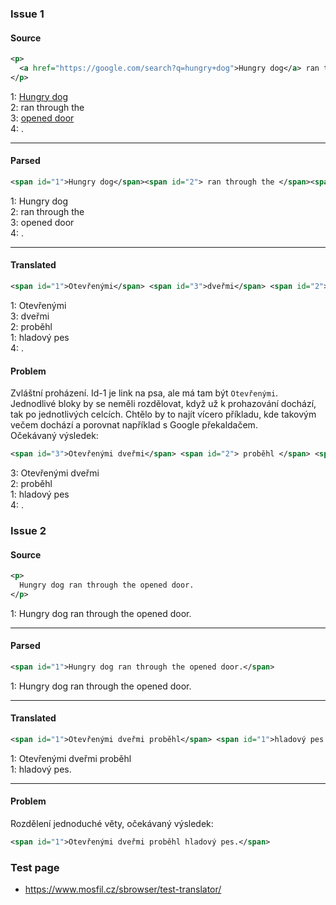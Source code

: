 ### Issue 1

#### Source
```xml
<p>  
  <a href="https://google.com/search?q=hungry+dog">Hungry dog</a> ran through the <a href="https://google.com/search?q=opened+door">opened door</a>.
</p>
```

1: <a href="https://google.com/search?q=hungry+dog">Hungry dog</a>  
2:  ran through the   
3: <a href="https://google.com/search?q=opened+door">opened door</a>  
4: .  

---

#### Parsed
```xml
<span id="1">Hungry dog</span><span id="2"> ran through the </span><span id="3">opened door</span><span id="4">.</span>
```

1: Hungry dog  
2: ran through the  
3: opened door  
4: .  

---

#### Translated
```xml
<span id="1">Otevřenými</span> <span id="3">dveřmi</span> <span id="2"> proběhl </span> <span id="1">hladový pes</span><span id="4">.</span>
```

1: Otevřenými  
3: dveřmi  
2: proběhl  
1: hladový pes  
4: .  

#### Problem
Zvláštní proházení. Id-1 je link na psa, ale má tam být `Otevřenými`. Jednodlivé bloky by se neměli rozdělovat, když už k prohazování dochází, tak po jednotlivých celcích. Chtělo by to najít vícero příkladu, kde takovým večem dochází a porovnat například s Google překaldačem.  
Očekávaný výsledek:
```xml
<span id="3">Otevřenými dveřmi</span> <span id="2"> proběhl </span> <span id="1">hladový pes</span><span id="4">.</span>
```

3: Otevřenými dveřmi   
2: proběhl    
1: hladový pes    
4: .   


### Issue 2

#### Source
```xml
<p>
  Hungry dog ran through the opened door.
</p>
```

1: Hungry dog ran through the opened door.

---

#### Parsed
```xml
<span id="1">Hungry dog ran through the opened door.</span>
```

1: Hungry dog ran through the opened door.

---

#### Translated
```xml
<span id="1">Otevřenými dveřmi proběhl</span> <span id="1">hladový pes.</span>
```

1: Otevřenými dveřmi proběhl  
1: hladový pes.  

---

#### Problem
Rozdělení jednoduché věty, očekávaný výsledek:
```xml
<span id="1">Otevřenými dveřmi proběhl hladový pes.</span>
```


### Test page
* https://www.mosfil.cz/sbrowser/test-translator/
